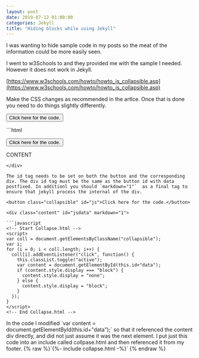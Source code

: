 ```yaml
---
layout: post
date: 2019-07-12 01:00:00
categories: Jekyll
title: "Hiding blocks while using Jekyll"
---
```


I was wanting to hide sample code in my posts so  the meat of the information could be more easily seen.

I went to w3Schools to and they provided me with the sample I needed. However it does not work in Jekyll.

[https://www.w3schools.com/howto/howto_js_collapsible.asp](https://www.w3schools.com/howto/howto_js_collapsible.asp)

Make the CSS changes as recommended in the artlce.  Once that is done you need to do things slightly differently.



<button class="collapsible" id="html">Click here for the code.</button>

<div class="content" id="htmldata" markdown="1">
```html

<button class="collapsible" id="yaml">Click here for the code.</button>

<div class="content" id="yamldata" markdown="1">
  CONTENT
</div>

```
</div>

The id tag needs to be set on both the button and the corresponding div. The div id tag must be the same as the button id with data postfixed. In additionl you should `markdown="1"`  as a final tag to ensure that jekyll process the internal of the div.

<button class="collapsible" id="js">Click here for the code.</button>

<div class="content" id="jsdata" markdown="1">

```javascript
<!-- Start Collapse.html -->
<script>
var coll = document.getElementsByClassName("collapsible");
var i;
for (i = 0; i < coll.length; i++) {
  coll[i].addEventListener("click", function() {
    this.classList.toggle("active");
    var content = document.getElementById(this.id+"data");
    if (content.style.display === "block") {
      content.style.display = "none";
    } else {
      content.style.display = "block";
    }
  });
}
</script>
<!-- End Collapse.html -->
```
</div>
In the code I modified  `var content = document.getElementById(this.id+"data");` so that it referenced the content div directly, and did not just assume it was the next element. I put just this  code into an include called collpase.html and then referenced it from my footer. {% raw %}`{%- include collapse.html -%}` {% endraw %}
